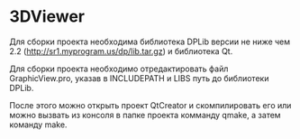 # 3DViewer

Для сборки проекта необходима библиотека DPLib версии не ниже чем 2.2 (http://sr1.myprogram.us/dp/lib.tar.gz) и библиотека Qt.

Для сборки проекта необходимо отредактировать файл GraphicView.pro, указав в INCLUDEPATH и LIBS путь до библиотеки DPLib.

После этого можно открыть проект QtCreator и скомпилировать его или можно вызвать из консоля в папке проекта комманду qmake, а затем команду make.